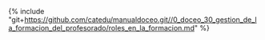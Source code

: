 {% include "git+https://github.com/catedu/manualdoceo.git//0_doceo_30_gestion_de_la_formacion_del_profesorado/roles_en_la_formacion.md" %}